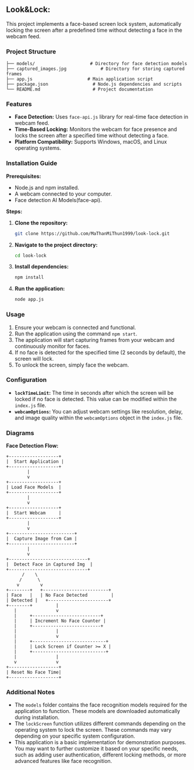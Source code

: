 ## Look&Lock:

This project implements a face-based screen lock system, automatically locking the screen after a predefined time without detecting a face in the webcam feed. 

### Project Structure

```
├── models/                     # Directory for face detection models
├── captured_images.jpg             # Directory for storing captured frames
├── app.js                     # Main application script
├── package.json                 # Node.js dependencies and scripts
└── README.md                    # Project documentation
```

### Features

* **Face Detection:** Uses `face-api.js` library for real-time face detection in webcam feed.
* **Time-Based Locking:** Monitors the webcam for face presence and locks the screen after a specified time without detecting a face.
* **Platform Compatibility:** Supports Windows, macOS, and Linux operating systems.

### Installation Guide

**Prerequisites:**

* Node.js and npm installed.
* A webcam connected to your computer.
* Face detection AI Models(face-api).

**Steps:**

1. **Clone the repository:**
   ```bash
   git clone https://github.com/MaThanMiThun1999/look-lock.git
   ```
2. **Navigate to the project directory:**
   ```bash
   cd look-lock
   ```
3. **Install dependencies:**
   ```bash
   npm install 
   ```
4. **Run the application:**
   ```bash
   node app.js
   ```

### Usage

1. Ensure your webcam is connected and functional.
2. Run the application using the command `npm start`.
3. The application will start capturing frames from your webcam and continuously monitor for faces.
4. If no face is detected for the specified time (2 seconds by default), the screen will lock.
5. To unlock the screen, simply face the webcam.

### Configuration

* **`lockTimeLimit`:** The time in seconds after which the screen will be locked if no face is detected. This value can be modified within the `index.js` file.
* **`webcamOptions`:** You can adjust webcam settings like resolution, delay, and image quality within the `webcamOptions` object in the `index.js` file.

### Diagrams

**Face Detection Flow:**

```
+-------------------+
|  Start Application |
+-------------------+
        |
        v
+-------------------+
| Load Face Models  |
+-------------------+
        |
        v
+-------------------+
|  Start Webcam     |
+-------------------+
        |
        v
+-------------------------+
|  Capture Image from Cam |
+-------------------------+
        |
        v
+------------------------------+
|  Detect Face in Captured Img  |
+------------------------------+
      /    \
     /      \
    v        v
+--------+   +-------------------------+
| Face   |   | No Face Detected         |
| Detected |   +-----------------------+
+--------+         |
   |               v
   |     +--------------------------+
   |     | Increment No Face Counter |
   |     +--------------------------+
   |               |
   |               v
   |     +----------------------------+
   |     | Lock Screen if Counter >= X |
   |     +----------------------------+
   |               |
   v               v
+-------------------+
| Reset No Face Time|
+-------------------+

```

### Additional Notes

* The `models` folder contains the face recognition models required for the application to function. These models are downloaded automatically during installation.
* The `lockScreen` function utilizes different commands depending on the operating system to lock the screen. These commands may vary depending on your specific system configuration.
* This application is a basic implementation for demonstration purposes. You may want to further customize it based on your specific needs, such as adding user authentication, different locking methods, or more advanced features like face recognition.
